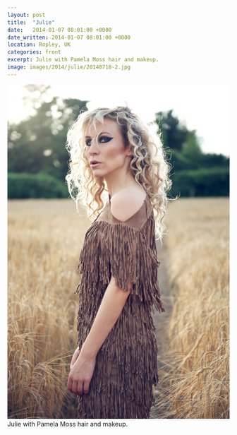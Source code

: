 ```yaml
---
layout: post
title:  "Julie"
date:   2014-01-07 08:01:00 +0000
date_written: 2014-01-07 08:01:00 +0000
location: Ropley, UK
categories: front
excerpt: Julie with Pamela Moss hair and makeup.
image: images/2014/julie/20140718-2.jpg
---
```

<img src='/images/2014/julie/20140718-2.jpg'/>
Julie with Pamela Moss hair and makeup.
